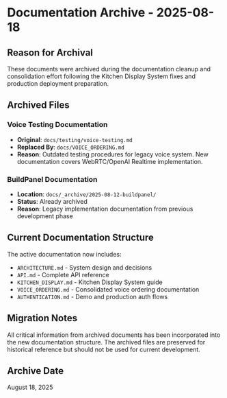 # Documentation Archive - 2025-08-18

## Reason for Archival

These documents were archived during the documentation cleanup and consolidation effort following the Kitchen Display System fixes and production deployment preparation.

## Archived Files

### Voice Testing Documentation
- **Original**: `docs/testing/voice-testing.md`
- **Replaced By**: `docs/VOICE_ORDERING.md`
- **Reason**: Outdated testing procedures for legacy voice system. New documentation covers WebRTC/OpenAI Realtime implementation.

### BuildPanel Documentation
- **Location**: `docs/_archive/2025-08-12-buildpanel/`
- **Status**: Already archived
- **Reason**: Legacy implementation documentation from previous development phase

## Current Documentation Structure

The active documentation now includes:
- `ARCHITECTURE.md` - System design and decisions
- `API.md` - Complete API reference
- `KITCHEN_DISPLAY.md` - Kitchen Display System guide
- `VOICE_ORDERING.md` - Consolidated voice ordering documentation
- `AUTHENTICATION.md` - Demo and production auth flows

## Migration Notes

All critical information from archived documents has been incorporated into the new documentation structure. The archived files are preserved for historical reference but should not be used for current development.

## Archive Date
August 18, 2025